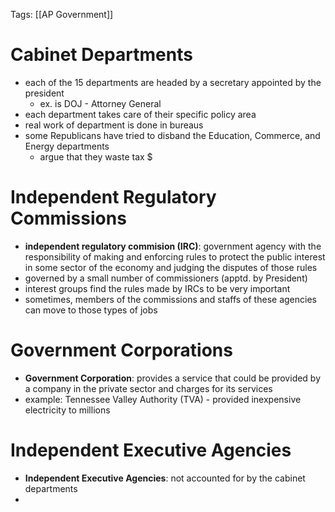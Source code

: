 Tags: [[AP Government]]

# Cabinet Departments
- each of the 15 departments are headed by a secretary appointed by the president
	- ex. is DOJ - Attorney General
- each department takes care of their specific policy area
- real work of department is done in bureaus
- some Republicans have tried to disband the Education, Commerce, and Energy departments
	- argue that they waste tax $

# Independent Regulatory Commissions
- **independent regulatory commision (IRC)**: government agency with the responsibility of making and enforcing rules to protect the public interest in some sector of the economy and judging the disputes of those rules
- governed by a small number of commissioners (apptd. by President)
- interest groups find the rules made by IRCs to be very important
- sometimes, members of the commissions and staffs of these agencies can move to those types of jobs

# Government Corporations
- **Government Corporation**: provides a service that could be provided by a company in the private sector and charges for its services
- example: Tennessee Valley Authority (TVA) - provided inexpensive electricity to millions

# Independent Executive Agencies
- **Independent Executive Agencies**: not accounted for by the cabinet departments
- 